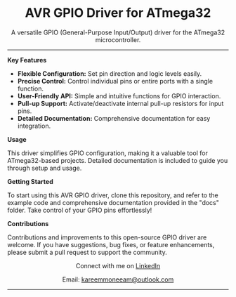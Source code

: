 <!-- AVR GPIO Driver for ATmega32 -->

<h1 align="center">AVR GPIO Driver for ATmega32</h1>

<p align="center">
  A versatile GPIO (General-Purpose Input/Output) driver for the ATmega32 microcontroller.
</p>

---

**Key Features**

- **Flexible Configuration:** Set pin direction and logic levels easily.
- **Precise Control:** Control individual pins or entire ports with a single function.
- **User-Friendly API:** Simple and intuitive functions for GPIO interaction.
- **Pull-up Support:** Activate/deactivate internal pull-up resistors for input pins.
- **Detailed Documentation:** Comprehensive documentation for easy integration.

**Usage**

This driver simplifies GPIO configuration, making it a valuable tool for ATmega32-based projects. Detailed documentation is included to guide you through setup and usage.

**Getting Started**

To start using this AVR GPIO driver, clone this repository, and refer to the example code and comprehensive documentation provided in the "docs" folder. Take control of your GPIO pins effortlessly!

**Contributions**

Contributions and improvements to this open-source GPIO driver are welcome. If you have suggestions, bug fixes, or feature enhancements, please submit a pull request to support the community.


<div align="center">
  <p>Connect with me on <a href="https://www.linkedin.com/in/kareemmoneeam/">LinkedIn</a></p>
  <p>Email: <a href="mailto:kareemmoneeam@outlook.com">kareemmoneeam@outlook.com</a></p>
</div>

---

</div>
